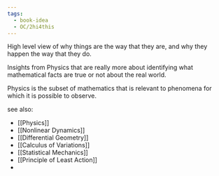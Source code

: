 ```yaml
---
tags:
  - book-idea
  - OC/2hi4this
---
```

High level view of why things are the way that they are, and why they happen the way that they do.

Insights from Physics that are really more about identifying what mathematical facts are true or not about the real world.

Physics is the subset of mathematics that is relevant to phenomena for which it is possible to observe. 

see also:
- [[Physics]]
- [[Nonlinear Dynamics]]
- [[Differential Geometry]]
- [[Calculus of Variations]]
- [[Statistical Mechanics]]
- [[Principle of Least Action]]
- 
